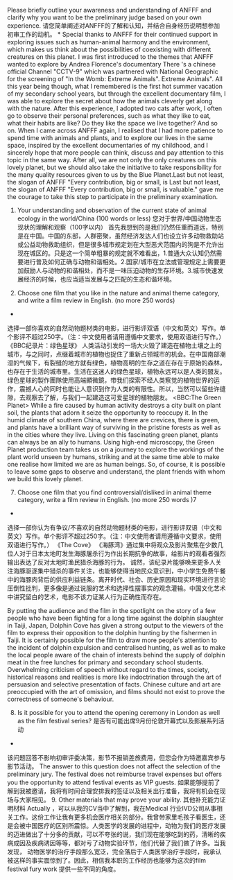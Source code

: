 Please briefly outline your awareness and understanding of ANFFF and clarify why you want to be the preliminary judge based on your own experience. 请您简单阐述对ANFFF的了解和认知，并结合自身经历说明想参加初审工作的动机。
*
	Special thanks to ANFFF for their continued support in exploring issues such as human-animal harmony and the environment, which makes us think about the possibilities of coexisting with different creatures on this planet. I was first introduced to the themes that ANFFF wanted to explore by Andrea Florence's documentary There 's a chinese official Channel "CCTV-9" which was partnered with National Geographic for the screening of "In the Womb: Extreme Animals". Extreme Animals". All this year being though, what I remembered is the first hot summer vacation of my secondary school years, but through the excellent documentary film, I was able to explore the secret about how the animals cleverly get along with the nature. After this experience, I adopted two cats after work, I often go to observe their personal preferences, such as what they like to eat, what their habits are like? Do they like the space we live together? And so on. When I came across ANFFF again, I realised that I had more patience to spend time with animals and plants, and to explore our lives in the same space, inspired by the excellent documentaries of my childhood, and I sincerely hope that more people can think, discuss and pay attention to this topic in the same way. After all, we are not only the only creatures on this lovely planet, but we should also take the initiative to take responsibility for the many quality resources given to us by the Blue Planet.Last but not least, the slogan of ANFFF "Every contribution, big or small, is Last but not least, the slogan of ANFFF "Every contribution, big or small, is valuable." gave me the courage to take this step to participate in the preliminary examination.

1. Your understanding and observation of the current state of animal ecology in the world/China (100 words or less) 您对于世界/中国动物生态现状的理解和观察（100字以内）
首先我想到的是我们仍然任重而道远，特别是在中国。中国的东部，人群密聚，虽然经济发达人们也设立许多动物救助站或公益动物救助组织，但是很多城市规定划在大型恶犬范围内的狗是不允许出现在城区的。只是这一个简单粗暴的规定就不难看出，1.普通大众认知仍然需要进行普及如何正确与动物和谐相处。2.国家/城市在立法或管理规定上需要更加鼓励人与动物的和谐相处，而不是一味压迫动物的生存环境。3.城市快速发展经济的时候，也应当适当发展与之匹配的生态和谐环境。

6. Choose one film that you like in the nature and animal theme category, and write a  film review in English. (no more 250 words) 
*
选择一部你喜欢的自然动物题材类的电影，进行影评双语（中文和英文）写作。单个影评不超过250字。（注：中文使用者请用遵循中文要求，使用双语进行写作。）
《BBC纪录片：绿色星球》
人类活动引发的一场大火毁了建造在植物土壤之上的城市，与之同时，点缀着城市的植物也捉住了重新占领城市的机会。在中国南部潮湿的气候下，有裂缝的地方就有绿色，植物高明的生存之道在存在于原始的森林，也存在于生活的城市里。生活在这迷人的绿色星球，植物永远可以是人类的盟友。绿色星球的製作團隊使用高端顯微鏡，带我们探索不经人类察觉的植物世界的运作，震撼人心的同时也能让人意识到作为人类的有限性。所以，当然可以留些许缝隙，去观察去了解，与我们一起建造这可爱星球的植物朋友。
<BBC:The Green Planet>
While a fire caused by human activity destroys a city built on plant soil, the plants that adorn it seize the opportunity to reoccupy it. In the humid climate of southern China, where there are crevices, there is green, and plants have a brilliant way of surviving in the pristine forests as well as in the cities where they live. Living on this fascinating green planet, plants can always be an ally to humans. Using high-end microscopy, the Green Planet production team takes us on a journey to explore the workings of the plant world unseen by humans, striking and at the same time able to make one realise how limited we are as human beings. So, of course, it is possible to leave some gaps to observe and understand, the plant friends with whom we build this lovely planet.

7. Choose one film that you find controversial/disliked in animal theme category, write a  film review in English. (no more 250 words )7
*
 选择一部你认为有争议/不喜欢的自然动物题材类的电影，进行影评双语（中文和英文）写作。单个影评不超过250字。（注：中文使用者请用遵循中文要求，使用双语进行写作。）
《The Cove》
《海豚湾》通过集中将观众及影片聚焦在少数几位人对于日本太地町发生海豚屠杀行为作出长期抗争的故事，给影片的观看者强烈输出表达了反对太地町渔民猎杀海豚的行为。
诚然，该纪录片能够唤来更多人关注海豚驱逐集中猎杀的事件关注，也能够使得当地民众意识到，中小学生免费午餐中的海豚肉背后的供应利益链条。离开时代、社会、历史原因和现实环境进行言论压倒性批判，更多像是通过说服的艺术和选择性摆事实的观念灌输。中国文化艺术中讲究留白的艺术，电影不该力证某人行为正确性而存在。

By putting the audience and the film in the spotlight on the story of a few people who have been fighting for a long time against the dolphin slaughter in Taiji, Japan, Dolphin Cove has given a strong output to the viewers of the film to express their opposition to the dolphin hunting by the fishermen in Taiji. 
It is certainly possible for the film to draw more people's attention to the incident of dolphin expulsion and centralised hunting, as well as to make the local people aware of the chain of interests behind the supply of dolphin meat in the free lunches for primary and secondary school students. Overwhelming criticism of speech without regard to the times, society, historical reasons and realities is more like indoctrination through the art of persuasion and selective presentation of facts. Chinese culture and art are preoccupied with the art of omission, and films should not exist to prove the correctness of someone's behaviour.

8. Is it possible for you to attend the opening ceremony in London as well as the film festival series? 是否有可能出席9月份伦敦开幕式以及影展系列活动
*
该问题回答不影响初审评委决策，影节不报销差旅费用，但您会作为特邀嘉宾参与影节活动。 
The answer to this question does not affect the selection of the preliminary jury. The festival does not reimburse travel expenses but offers you the opportunity to attend festival events as VIP guests.
如果能够提前了解到我被邀请，我将有时间合理安排我的签证以及相关出行准备，我将有机会在现场与大家相见。
9. Other materials that may prove your ability. 其他补充能力证明材料
Actually ，可以从我的CV当中了解到，我在Medical 行业IVD公司从事相关工作。这份工作让我有更多机会医疗相关的部分。我曾带家里毛孩子看医生，还是会被中国医疗的区别所震惊。人类医学的发展的进程中，动物为我们的医疗发展的迈进做出了十分多的贡献，可以不夸张的说，我们现在能够吃到的药，清晰的疾病成因及疾病诱因等等，都对亏了动物实验环节，他们代替了我们做了许多。当我发现， 动物医学的治疗手段那么宽泛，完全落后于人类医学治疗手段时，我承认被这样的事实震惊到了。因此，相信我本职的工作经历也能够为这次的film festival fury work 提供一些不同的角度。